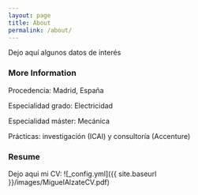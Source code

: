 ```yaml
---
layout: page
title: About
permalink: /about/
---
```


Dejo aquí algunos datos de interés

### More Information

 Procedencia:  Madrid, España

 Especialidad grado:  Electricidad
 
 Especialidad máster:  Mecánica
 
 Prácticas:  investigación (ICAI) y  consultoría (Accenture)

### Resume
Dejo aqui mi CV:
![_config.yml]({{ site.baseurl }}/images/MiguelAlzateCV.pdf)

